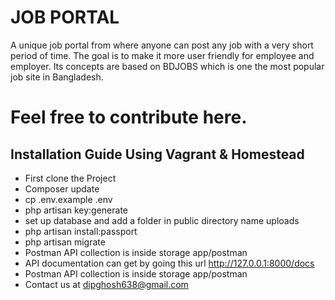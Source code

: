 # JOB PORTAL

A unique job portal from where anyone can post any job with a very short period of time.
The goal is to make it more user friendly for employee and employer. Its concepts are based on BDJOBS which is one the
most popular job site in Bangladesh.

# **Feel free to contribute here**.

## Installation Guide Using Vagrant & Homestead

- First clone the Project
- Composer update
- cp .env.example .env
- php artisan key:generate
- set up database and add a folder in public directory name uploads
- php artisan install:passport
- php artisan migrate
- Postman API collection is inside storage app/postman
- API documentation can get by going this url http://127.0.0.1:8000/docs
- Postman API collection is inside storage app/postman
- Contact us at dipghosh638@gmail.com

